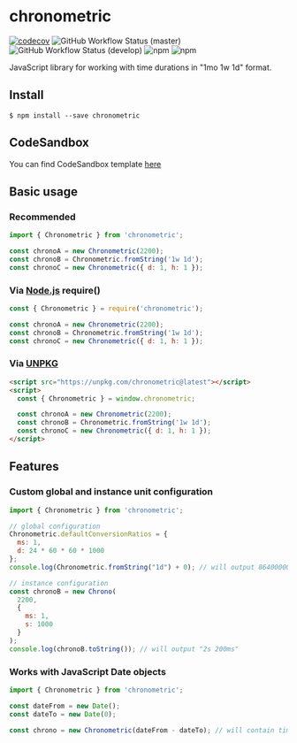 # chronometric
[![codecov](https://codecov.io/gh/yukipastelcat/chronometric/branch/master/graph/badge.svg)](https://codecov.io/gh/yukipastelcat/chronometric)
![GitHub Workflow Status (master)](https://img.shields.io/github/workflow/status/yukipastelcat/chronometric/CI/master?label=CI%20%28master%29)
![GitHub Workflow Status (develop)](https://img.shields.io/github/workflow/status/yukipastelcat/chronometric/CI/develop?label=CI%20%28beta%29)
![npm](https://img.shields.io/npm/l/chronometric)
![npm](https://img.shields.io/npm/dm/chronometric)

JavaScript library for working with time durations in "1mo 1w 1d" format.

## Install

```shell
$ npm install --save chronometric
```

## CodeSandbox

You can find CodeSandbox template [here](https://codesandbox.io/s/chronometric-basic-sandbox-l5sho)

## Basic usage

### Recommended

```js
import { Chronometric } from 'chronometric';

const chronoA = new Chronometric(2200);
const chronoB = Chronometric.fromString('1w 1d');
const chronoC = new Chronometric({ d: 1, h: 1 });
```

### Via [Node.js](https://nodejs.org/) require()

```js
const { Chronometric } = require('chronometric');

const chronoA = new Chronometric(2200);
const chronoB = Chronometric.fromString('1w 1d');
const chronoC = new Chronometric({ d: 1, h: 1 });
```

### Via [UNPKG](unpkg.com)

```html
<script src="https://unpkg.com/chronometric@latest"></script>
<script>
  const { Chronometric } = window.chronometric;

  const chronoA = new Chronometric(2200);
  const chronoB = Chronometric.fromString('1w 1d');
  const chronoC = new Chronometric({ d: 1, h: 1 });
</script>
```

## Features

### Custom global and instance unit configuration

```js
import { Chronometric } from 'chronometric';

// global configuration
Chronometric.defaultConversionRatios = {
  ms: 1,
  d: 24 * 60 * 60 * 1000
};
console.log(Chronometric.fromString("1d") + 0); // will output 86400000

// instance configuration
const chronoB = new Chrono(
  2200,
  {
    ms: 1,
    s: 1000
  }
);
console.log(chronoB.toString()); // will output "2s 200ms"
```

### Works with JavaScript Date objects

```js
import { Chronometric } from 'chronometric';

const dateFrom = new Date();
const dateTo = new Date(0);

const chrono = new Chronometric(dateFrom - dateTo); // will contain timespan between dateFrom and dateTo
```

